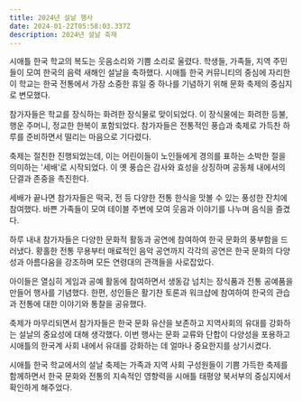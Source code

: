 ```yaml
---
title: 2024년 설날 행사
date: 2024-01-22T05:58:03.337Z
description: 2024년 설날 축재
---
```


시애틀 한국 학교의 복도는 웃음소리와 기쁨 소리로 울렸다. 학생들, 가족들, 지역 주민들이 모여 한국의 음력 새해인 설날을 축하했다. 시애틀 한국 커뮤니티의 중심에 자리한 이 학교는 한국 전통에서 가장 소중한 휴일 중 하나를 기념하기 위해 문화 축제의 중심지로 변모했다.

참가자들은 학교를 장식하는 화려한 장식물로 맞이되었다. 이 장식물에는 화려한 등불, 행운 주머니, 정교한 한복이 포함되었다. 참가자들은 전통적인 풍습과 축제로 가득찬 하루를 준비하면서 떨리는 마음으로 기다렸다.

축제는 절친한 진행되었는데, 이는 어린이들이 노인들에게 경의를 표하는 소박한 절을 의미하는 '세배'로 시작되었다. 이 옛 풍습은 감사와 효성을 상징하며 공동체 내에서의 단결과 존중을 촉진한다.

세배가 끝나면 참가자들은 떡국, 전 등 다양한 전통 한식을 맛볼 수 있는 풍성한 잔치에 참여했다. 바쁜 가족들이 모여 테이블 주변에 모여 웃음과 이야기를 나누며 음식을 즐겼다.

하루 내내 참가자들은 다양한 문화적 활동과 공연에 참여하여 한국 문화의 풍부함을 드러냈다. 황홀한 전통 무용부터 매료적인 음악 공연까지 각각의 공연은 한국 문화의 다양성과 아름다움을 강조하며 모든 연령대의 관객들을 사로잡았다.

아이들은 열심히 게임과 공예 활동에 참여하면서 생동감 넘치는 장식품과 전통 공예품을 만들어 행사를 기념했다. 한편, 성인들은 활기찬 토론과 워크샵에 참여하여 한국의 관습과 전통에 대한 이야기와 통찰을 공유했다.

축제가 마무리되면서 참가자들은 한국 문화 유산을 보존하고 지역사회의 유대를 강화하는 설날의 중요성에 대해 생각했다. 이번 행사는 문화 교류와 단합이 다양성을 포용하고 시애틀의 한국계 사회 내에서 유대를 강화하는 데 얼마나 중요한지를 상기시켰다.

시애틀 한국 학교에서의 설날 축제는 가족과 지역 사회 구성원들이 기쁨 가득한 축제를 함께하면서 한국 문화와 전통의 지속적인 영향력을 시애틀 태평양 북서부의 중심지에서 확인하게 해주었다.